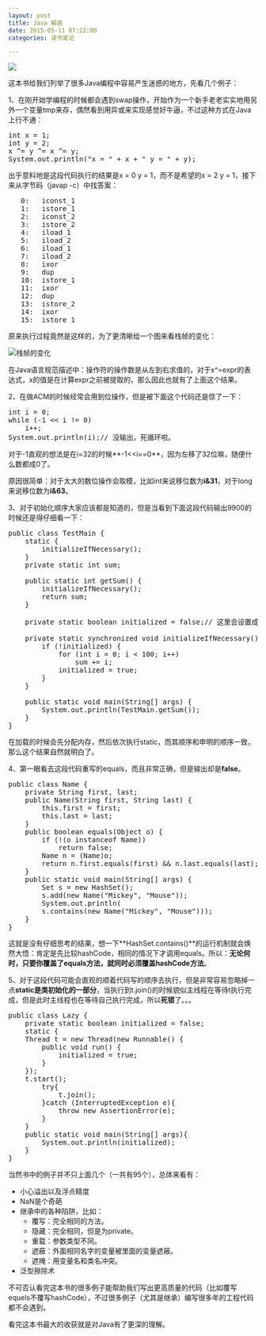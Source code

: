 ```yaml
---
layout: post
title: Java 解惑
date: 2015-05-11 07:22:00
categories: 读书笔记

---
```


![](http://img5.douban.com/mpic/s1491187.jpg)

这本书给我们列举了很多Java编程中容易产生迷惑的地方，先看几个例子：

1、在刚开始学编程的时候都会遇到swap操作，开始作为一个新手老老实实地用另外一个变量tmp来存，偶然看到用异或来实现感觉好牛逼，不过这种方式在Java上行不通：

<pre class="prettyprint prettyprinted">
int x = 1;
int y = 2;
x ^= y ^= x ^= y;
System.out.println("x = " + x + " y = " + y);
</pre>

出乎意料地是这段代码执行的结果是x = 0 y = 1，而不是希望的x = 2 y = 1，接下来从字节码（javap -c）中找答案：

<pre class="prettyprint prettyprinted">
   0:   iconst_1
   1:   istore_1
   2:   iconst_2
   3:   istore_2
   4:   iload_1
   5:   iload_2
   6:   iload_1
   7:   iload_2
   8:   ixor
   9:   dup
   10:  istore_1
   11:  ixor
   12:  dup
   13:  istore_2
   14:  ixor
   15:  istore_1
</pre>
原来执行过程竟然是这样的，为了更清晰给一个图来看栈帧的变化：

![栈帧的变化](http://7xiz10.com1.z0.glb.clouddn.com/Java解惑-Stack.png)

在Java语言规范描述中：操作符的操作数是从左到右求值的，对于x^=expr的表达式，x的值是在计算expr之前被提取的，那么因此也就有了上面这个结果。

2、在做ACM的时候经常会用到位操作，但是被下面这个代码还是惊了一下：

<pre class="prettyprint linenums lang-c prettyprinted">
int i = 0;
while (-1 << i != 0)
    i++;
System.out.println(i);// 没输出，死循环啦。
</pre>

对于-1直观的想法是在i=32的时候**-1\<\<i==0**，因为左移了32位嘛，随便什么数都成0了。

原因很简单：对于太大的数位操作会取模，比如int来说移位数为**i&31**，对于long来说移位数为**i&63**。

3、对于初始化顺序大家应该都是知道的，但是当看到下面这段代码输出9900的时候还是得仔细看一下：
<pre class="prettyprint prettyprinted">
public class TestMain {
    static {
        initializeIfNecessary();
    }
    private static int sum;

    public static int getSum() {
        initializeIfNecessary();
        return sum;
    }

    private static boolean initialized = false;// 这里会设置成false。

    private static synchronized void initializeIfNecessary() {
        if (!initialized) {
            for (int i = 0; i < 100; i++)
                sum += i;
            initialized = true;
        }
    }

    public static void main(String[] args) {
        System.out.println(TestMain.getSum());
    }
}
</pre>
在加载的时候会先分配内存，然后依次执行static，而其顺序和申明的顺序一致，那么这个结果自然就明白了。

4、第一眼看去这段代码重写的equals，而且非常正确，但是输出却是**false**。
<pre class="prettyprint prettyprinted">
public class Name {
	private String first, last;
	public Name(String first, String last) {
		this.first = first;
		this.last = last;
	}
	public boolean equals(Object o) {
		if (!(o instanceof Name))
			return false;
		Name n = (Name)o;
		return n.first.equals(first) && n.last.equals(last);
	}
	public static void main(String[] args) {
		Set s = new HashSet();
		s.add(new Name("Mickey", "Mouse"));
		System.out.println(
		s.contains(new Name("Mickey", "Mouse")));
	}
}
</pre>
这就是没有仔细思考的结果，想一下**HashSet.contains()**的运行机制就会焕然大悟：肯定是先比较hashCode，相同的情况下才调用equals。所以：**无论何时，只要你覆盖了equals方法，就同时必须覆盖hashCode方法**。

5、对于这段代码可能会直观的顺着代码写的顺序去执行，但是非常容易忽略掉一点**static是类初始化的一部分**，当执行到t.join()的时候貌似主线程在等待t执行完成，但是此时主线程也在等待自己执行完成，所以**死锁**了。。。
<pre class="prettyprint prettyprinted">
public class Lazy {
	private static boolean initialized = false;
	static {
	Thread t = new Thread(new Runnable() {
		public void run() {
			initialized = true;
		}
	});
	t.start();
		try{
			t.join();
		}catch (InterruptedException e){
			throw new AssertionError(e);
		}
	}
	public static void main(String[] args){
		System.out.println(initialized);
	}
}
</pre>

当然书中的例子并不只上面几个（一共有95个），总体来看有：

- 小心溢出以及浮点精度
- NaN是个奇葩
- 继承中的各种陷阱，比如：
    - 覆写：完全相同的方法。
    - 隐藏：完全相同，但是为private。
    - 重载：参数类型不同。
    - 遮蔽：外面相同名字的变量被里面的变量遮蔽。
    - 遮掩：用变量名和类名冲突。
- 泛型擦除术

不可否认看完这本书的很多例子能帮助我们写出更高质量的代码（比如覆写equels不覆写hashCode），不过很多例子（尤其是继承）编写很多年的工程代码都不会遇到。

看完这本书最大的收获就是对Java有了更深的理解。